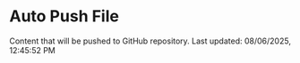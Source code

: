 # Auto Push File

Content that will be pushed to GitHub repository.
Last updated: 08/06/2025, 12:45:52 PM